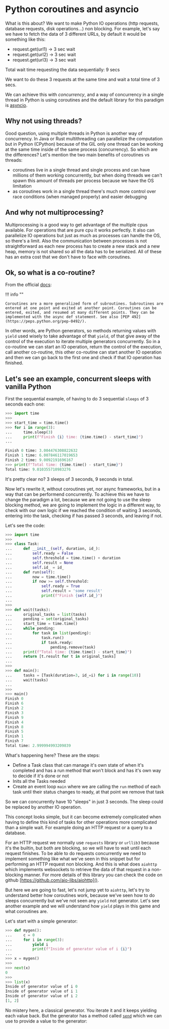 # Python coroutines and asyncio

What is this about? We want to make Python IO operations (http requests, database requests, disk operations...) non blocking. For example, let's say we have to fetch the data of 3 different URLs, by default it would be something like this:

- request.get(url1) -> 3 sec wait
- request.get(url2) -> 3 sec wait
- request.get(url3) -> 3 sec wait

Total wait time requesting the data sequentially: 9 secs

We want to do these 3 requests at the same time and wait a total time of 3 secs.

We can achieve this with *concurrency*, and a way of concurrency in a single thread in Python is using coroutines and the default library for this paradigm is [asyncio](https://docs.python.org/3/library/asyncio.html).

## Why not using threads?

Good question, using multiple threads in Python is another way of concurrency. In Java or Rust multithreading can parallelize the computation but in Python (CPython) because of the GIL only one thread can be working at the same time inside of the same process (concurrency).
So which are the differences? Let's mention the two main benefits of coroutines vs threads:

- coroutines live in a single thread and single process and can have millions of them working concurrently, but when doing threads we can't spawn this amount of threads per process because we have the OS limitation
- as coroutines work in a single thread there's much more control over race conditions (when managed properly) and easier debugging

## And why not multiprocessing?

Multiprocessing is a good way to get advantage of the multiple cpus available. For operations that are pure cpu it works perfectly. It also can parallelize IO operations but just as much as processes can handle the OS, so there's a limit. Also the communication between processes is not straightforward as each new process has to create a new stack and a new heap, memory is not shared so all the data has to be serialized. All of these has an extra cost that we don't have to face with coroutines.


## Ok, so what is a co-routine?

From the official [docs](https://docs.python.org/3/glossary.html#term-coroutine):

!!! info ""

    Coroutines are a more generalized form of subroutines. Subroutines are entered at one point and exited at another point. Coroutines can be entered, exited, and resumed at many different points. They can be implemented with the async def statement. See also [PEP 492](https://peps.python.org/pep-0492/).

In other words, are Python generators, so methods returning values with `yield` used wisely to take advantage of that `yield`, of that give away of the control of the execution to iterate multiple generators concurrently. So in a co-routine we can start an IO operation, return the control of the execution, call another co-routine, this other co-routine can start another IO operation and then we can go back to the first one and check if that IO operation has finished.

## Let's see an example, concurrent sleeps with vanilla Python

First the sequential example, of having to do 3 sequential `sleeps` of 3 seconds each one:

``` python
>>> import time
>>> 
>>> start_time = time.time()
>>> for i in range(3):
...     time.sleep(3)
...     print(f"Finish {i} time: {time.time() - start_time}")
... 

Finish 0 time: 3.004476308822632
Finish 1 time: 6.007846117019653
Finish 2 time: 9.0092191696167
>>> print(f"Total time: {time.time() - start_time}")
Total time: 9.010355710983276
```

It's pretty clear no? 3 sleeps of 3 seconds, 9 seconds in total.

Now let's rewrite it, without coroutines yet, nor async frameworks, but in a way that can be performend concurrently. To achieve this we have to change the paradigm a lot, because we are not going to use the sleep blocking method, we are going to implement the logic in a different way, to check with our own logic if we reached the condition of waiting 3 seconds, entering into the task, checking if has passed 3 seconds, and leaving if not.

Let's see the code:

``` python
>>> import time
>>> 
>>> class Task:
...     def __init__(self, duration, id_):
...         self.ready = False
...         self.threshold = time.time() + duration
...         self.result = None
...         self.id_ = id_
...     def run(self):
...         now = time.time()
...         if now >= self.threshold:
...             self.ready = True
...             self.result = 'some result'
...             print(f"Finish {self.id_}")
... 
>>> 
>>> def wait(tasks):
...     original_tasks = list(tasks)
...     pending = set(original_tasks)
...     start_time = time.time()
...     while pending:
...         for task in list(pending):
...             task.run()
...             if task.ready:
...                 pending.remove(task)
...     print(f"Total time: {time.time() - start_time}")
...     return [t.result for t in original_tasks]
... 
>>> 
>>> def main():
...     tasks = [Task(duration=3, id_=i) for i in range(10)]
...     wait(tasks)
... 
>>> 
>>> main()
Finish 0
Finish 6
Finish 2
Finish 3
Finish 9
Finish 4
Finish 8
Finish 5
Finish 1
Finish 7
Total time: 2.999994993209839

```

What's happening here? These are the steps:

- Define a Task class that can manage it's own state of when it's completed and has a run method that won't block and has it's own way to decide if it's done or not
- Inits all the Tasks needed
- Create an event loop `main` where we are calling the `run` method of each task until their status changes to ready, at that point we remove that task

So we can concurrently have 10 "sleeps" in just 3 seconds. The sleep could be replaced by another IO operation.

This concept looks simple, but it can become extremely complicated when having to define this kind of tasks for other operations more complicated than a simple wait. For example doing an HTTP request or a query to a database.

For an HTTP request we normally use `requests` library or `urllib3` because it's the builtin, but both are blocking, so we will have to wait until each request finishes. To be able to do requests concurrently we need to implement something like what we've seen in this snippet but for performing an HTTP request non blocking. And this is what does `aiohttp` which implements websockets to retrieve the data of that request in a non-blocking manner. For more details of this library you can check the code on github [https://github.com/aio-libs/aiohttp]().

But here we are going to fast, let's not jump yet to `aiohttp`, let's try to understand better how coroutines work, because we've seen how to do sleeps concurrently but we've not seen any `yield` not generator. Let's see another example and we will understand how `yield` plays in this game and what coroutines are.

Let's start with a simple generator:

``` python
>>> def mygen():
...     c = 0
...     for i in range(3):
...         yield i
...         print(f"Inside of generator value of i {i}")
... 
>>> x = mygen()
>>> 
>>> next(x)
0
>>> 
>>> list(x)
Inside of generator value of i 0
Inside of generator value of i 1
Inside of generator value of i 2
[1, 2]
```

No mistery here, a classical generator. You iterate it and it keeps yielding each value back. But the generator has a method called [`send`](https://docs.python.org/3/reference/expressions.html#generator.send) which we can use to provide a value to the generator:

``` python

```
